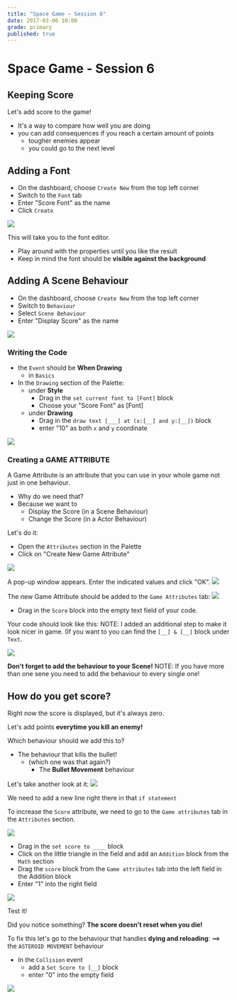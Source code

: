 ```yaml
---
title: "Space Game — Session 6"
date: 2017-03-06 10:00
grade: primary
published: true
---
```


# Space Game - Session 6

## Keeping Score

Let's add score to the game! 
- It's a way to compare how well you are doing
- you can add consequences if you reach a certain amount of points
  - tougher enemies appear
  - you could go to the next level
  
## Adding a Font

- On the dashboard, choose `Create New` from the top left corner
- Switch to the `Font` tab
- Enter "Score Font" as the name
- Click `Create`

![](http://i.imgur.com/99BzD0h.png)

This will take you to the font editor. 
- Play around with the properties until you like the result
- Keep in mind the font should be **visible against the background**


  
## Adding A Scene Behaviour

- On the dashboard, choose `Create New` from the top left corner
- Switch to `Behaviour`
- Select `Scene Behaviour`
- Enter "Display Score" as the name

![](http://i.imgur.com/TIjQQJE.png)

### Writing the Code

- the `Event` should be **When Drawing**
  - in `Basics`
- In the `Drawing` section of the Palette:
  - under **Style**
    - Drag in the `set current font to [Font]` block
    - Choose your "Score Font" as [Font]
  - under **Drawing**
    - Drag in the `draw text [___] at (x:[__] and y:[__])` block
    - enter "10" as both `x` and `y` coordinate
    
![](http://i.imgur.com/M5Tb7Hu.png)

### Creating a GAME ATTRIBUTE
A Game Attribute is an attribute that you can use in your whole game not just in one behaviour.
- Why do we need that?
- Because we want to 
  - Display the Score (in a Scene Behaviour)
  - Change the Score (in a Actor Behaviour)
  
Let's do it:

- Open the `Attributes` section in the Palette
- Click on "Create New Game Attribute"

![](http://i.imgur.com/0aHnHsu.png)

A pop-up window appears. Enter the indicated values and click "OK".
![](http://i.imgur.com/hfcNbw2.png)

The new Game Attribute should be added to the `Game Attributes` tab:
![](http://i.imgur.com/Fdz8dEt.png)


- Drag in the `Score` block into the empty text field of your code.


Your code should look like this:
NOTE: I added an additional step to make it look nicer in game. (If you want to you can find the `[__] & [__]` block under `Text`.

![](http://i.imgur.com/iywrvta.png)


**Don't forget to add the behaviour to your Scene!**
NOTE: If you have more than one sene you need to add the behaviour to every single one!

## How do you get score?

Right now the score is displayed, but it's always zero.

Let's add points **everytime you kill an enemy!**

Which behaviour should we add this to? 
- The behaviour that kills the bullet!
  - (which one was that again?)
    - The **Bullet Movement** behaviour
    
Let's take another look at it:
![](http://i.imgur.com/67l7rfG.png)

We need to add a new line right there in that `if statement`

To increase the `Score` attribute, we need to go to the `Game attributes` tab in the  `Attributes` section.

![](http://i.imgur.com/YRuuGTG.png)

- Drag in the `set score to ____` block
- Click on the little triangle in the field and add an `Addition` block from the `Math` section
- Drag the `score` block from the `Game attributes` tab into the left field in the Addition block
- Enter "1" into the right field

![](http://i.imgur.com/5TGW9nk.png)

Test it!

Did you notice something?
**The score doesn't reset when you die!**

To fix this let's go to the behaviour that handles **dying and reloading**:
  ==> the `ASTEROID MOVEMENT` behaviour
  
- In the `Collision` event
  - add a `Set Score to [__]` block
  - enter "0" into the empty field

![](http://i.imgur.com/BRneyZ1.png)
